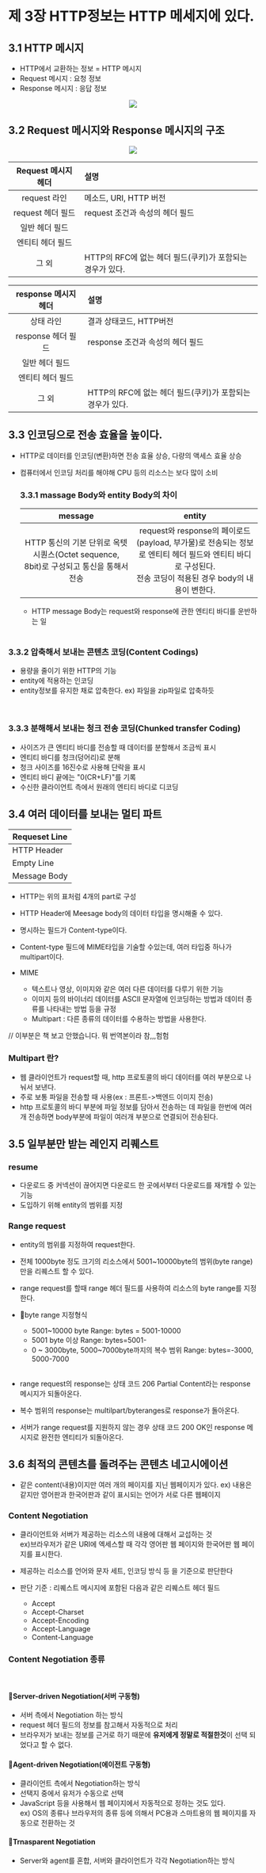 # 제 3장 HTTP정보는 HTTP 메세지에 있다.

## 3.1 HTTP 메시지
- HTTP에서 교환하는 정보 = HTTP 메시지
- Request 메시지 : 요청 정보
- Response 메시지 : 응답 정보 
<p align="center"><img  src="https://github.com/mond1219/Zerobase-Study/blob/main/%EA%B7%B8%EB%A6%BC%EC%9C%BC%EB%A1%9C%20%EB%B0%B0%EC%9A%B0%EB%8A%94%20HTTP%20%26%20Network%20Basic/HTTP%20%EC%A0%95%EB%B3%B4%EB%8A%94%20HTTP%20%EB%A9%94%EC%84%B8%EC%A7%80%EC%97%90%20%EC%9E%88%EB%8B%A4/part3img/1.PNG">
</p>

## 3.2 Request 메시지와 Response 메시지의 구조

<p align="center"><img  src="https://github.com/mond1219/Zerobase-Study/blob/main/%EA%B7%B8%EB%A6%BC%EC%9C%BC%EB%A1%9C%20%EB%B0%B0%EC%9A%B0%EB%8A%94%20HTTP%20%26%20Network%20Basic/HTTP%20%EC%A0%95%EB%B3%B4%EB%8A%94%20HTTP%20%EB%A9%94%EC%84%B8%EC%A7%80%EC%97%90%20%EC%9E%88%EB%8B%A4/part3img/2.PNG">
</p>  

| Request 메시지 헤더 | 설명 |
|:---:|:-------|
| request 라인 | 메소드, URI, HTTP 버전|
| request 헤더 필드 | request 조건과 속성의 헤더 필드 |
| 일반 헤더 필드 ||
| 엔티티 헤더 필드 ||
| 그 외 | HTTP의 RFC에 없는 헤더 필드(쿠키)가 포함되는 경우가 있다.|

| response 메시지 헤더 | 설명 |
|:---:|:-------|
| 상태 라인 | 결과 상태코드, HTTP버전 |
| response 헤더 필드 | response 조건과 속성의 헤더 필드 |
| 일반 헤더 필드 ||
| 엔티티 헤더 필드 ||
| 그 외 | HTTP의 RFC에 없는 헤더 필드(쿠키)가 포함되는 경우가 있다. |

## 3.3 인코딩으로 전송 효율을 높이다.
- HTTP로 데이터를 인코딩(변환)하면 전송 효율 상승, 다량의 액세스 효율 상승
- 컴퓨터에서 인코딩 처리를 해야해 CPU 등의 리소스는 보다 많이 소비
    
    ### 3.3.1 massage Body와 entity Body의 차이

    | message | entity |
    | :---: | :---: |
    |HTTP 통신의 기본 단위로 옥텟 시퀀스(Octet sequence, 8bit)로 구성되고 통신을 통해서 전송|request와 response의 페이로드(payload, 부가물)로 전송되는 정보로 엔티티 헤더 필드와 엔티티 바디로 구성된다.</br> 전송 코딩이 적용된 경우 body의 내용이 변한다.  |
    
    - HTTP message Body는 request와 response에 관한 엔티티 바디를 운반하는 일</br>
    </br>
### 3.3.2 압축해서 보내는 콘텐츠 코딩(Content Codings) 
- 용량을 줄이기 위한 HTTP의 기능 
- entity에 적용하는 인코딩  
- entity정보를 유지한 채로 압축한다. ex) 파일을 zip파일로 압축하듯    
</br>

### 3.3.3 분해해서 보내는 청크 전송 코딩(Chunked transfer Coding)
- 사이즈가 큰 엔티티 바디를 전송할 때 데이터를 분할해서 조금씩 표시
- 엔티티 바디를 청크(덩어리)로 분해
- 청크 사이즈를 16진수로 사용해 단락을 표시
- 엔티티 바디 끝에는 "0(CR+LF)"를 기록
- 수신한 클라이언트 측에서 원래의 엔티티 바디로 디코딩

## 3.4 여러 데이터를 보내는 멀티 파트
| Requeset Line|
| --- |
| HTTP Header |
| Empty Line |
| Message Body | 

- HTTP는 위의 표처럼 4개의 part로 구성
- HTTP Header에 Meesage body의 데이터 타입을  명시해줄 수 있다.
- 명시하는 필드가 Content-type이다. 
- Content-type 필드에 MIME타입을 기술할 수있는데, 여러 타입중 하나가 multipart이다.

- MIME 
    - 텍스트나 영상, 이미지와 같은 여러 다른 데이터를 다루기 위한 기능
    - 이미지 등의 바이너리 데이터를 ASCII 문자열에 인코딩하는 방법과 데이터 종류를 나타내는 방법 등을 규정 
    - Multipart : 다른 종류의 데이터를 수용하는 방법을 사용한다.

// 이부분은 책 보고 안했습니다. 뭐 번역본이라 참,,,험험

### Multipart 란?
- 웹 클라이언트가 request할 때, http 프로토콜의 바디 데이터를 여러 부분으로 나눠서 보낸다. 
- 주로 보통 파일을 전송할 때 사용(ex : 프론트->백엔드 이미지 전송)
- http 프로토콜의 바디 부분에 파일 정보를 담아서 전송하는 데 파일을 한번에 여러개 전송하면 body부분에 파일이 여러개 부분으로 연결되어 전송된다.


## 3.5 일부분만 받는 레인지 리퀘스트
### resume 
- 다운로드 중 커넥션이 끊어지면 다운로드 한 곳에서부터 다운로드를 재개할 수 있는 기능 
- 도입하기 위해 entity의 범위를 지정 

### Range request
- entity의 범위를 지정하여 request한다. 
- 전체 1000byte 정도 크기의 리소스에서 5001~10000byte의 범위(byte range)만을 리퀘스트 할 수 있다.
- range request를 할때 range 헤더 필드를 사용하여 리소스의 byte range를 지정한다. 

- 💚byte range 지정형식
    - 5001~10000 byte
        Range: bytes = 5001-10000
    - 5001 byte 이상
        Range: bytes=5001-
    - 0 ~ 3000byte, 5000~7000byte까지의 복수 범위
        Range: bytes=-3000, 5000-7000
</br></br>
- range request의 response는 상태 코드 206 Partial Content라는 response 메시지가 되돌아온다.
- 복수 범위의 response는 multilpart/byteranges로 response가 돌아온다.
- 서버가 range request를 지원하지 않는 경우 상태 코드 200 OK인 response 메시지로 완전한 엔티티가 되돌아온다.

## 3.6 최적의 콘텐츠를 돌려주는 콘텐츠 네고시에이션
- 같은 content(내용)이지만 여러 개의 페이지를 지닌 웹페이지가 있다.
ex) 내용은 같지만 영어판과 한국어판과 같이 표시되는 언어가 서로 다른 웹페이지

### Content Negotiation
- 클라이언트와 서버가 제공하는 리소스의 내용에 대해서 교섭하는 것   
ex)브라우저가 같은 URI에 엑세스할 때 각각 영어판 웹 페이지와 한국어판 웹 페이지를 표시한다. 

- 제공하는 리소스를 언어와 문자 세트, 인코딩 방식 등 을 기준으로 판단한다
- 판단 기준 : 리퀘스트 메시지에 포함된 다음과 같은 리퀘스트 헤더 필드
    - Accept
    - Accept-Charset
    - Accept-Encoding
    - Accept-Language
    - Content-Language

### Content Negotiation 종류 
</br>

#### 💚Server-driven Negotiation(서버 구동형)   
- 서버 측에서 Negotiation 하는 방식   
- request 헤더 필드의 정보를 참고해서 자동적으로 처리   
- 브라우저가 보내는 정보를 근거로 하기 때문에 **유저에게 정말로 적절한것**이 선택 되었다고 할 수 없다.

#### 💚Agent-driven Negotiation(에이전트 구동형)   
- 클라이언트 측에서 Negotiation하는 방식   
- 선택지 중에서 유저가 수동으로 선택   
- JavaScript 등을 사용해서 웹 페이지에서 자동적으로 정하는 것도 있다.</br>
ex) OS의 종류나 브라우저의 종류 등에 의해서 PC용과 스마트용의 웹 페이지를 자동으로 전환하는 것

#### 💚Trnasparent Negotiation
- Server와 agent를 혼합, 서버와 클라이언트가 각각 Negotiation하는 방식 





 



